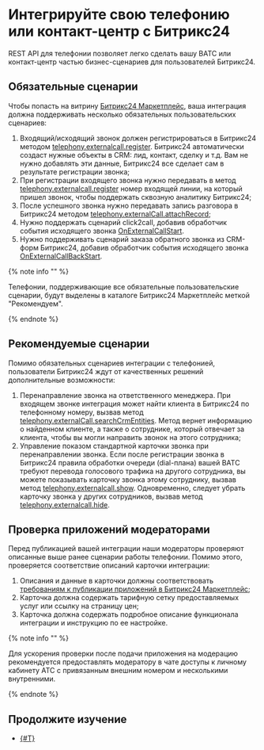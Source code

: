 # Интегрируйте свою телефонию или контакт-центр с Битрикс24

REST API для телефонии позволяет легко сделать вашу ВАТС или контакт-центр частью бизнес-сценариев для пользователей Битрикс24.

## Обязательные сценарии

Чтобы попасть на витрину [Битрикс24 Маркетплейс](https://www.bitrix24.ru/apps/?category=telephony), ваша интеграция должна поддерживать несколько обязательных пользовательских сценариев:

1. Входящий/исходящий звонок должен регистрироваться в Битрикс24 методом [telephony.externalcall.register](../../api-reference/telephony/telephony-external-call-register.md). Битрикс24 автоматически создаст нужные объекты в CRM: лид, контакт, сделку и т.д. Вам не нужно добавлять эти данные, Битрикс24 все сделает сам в результате регистрации звонка;
2. При регистрации входящего звонка нужно передавать в метод [telephony.externalcall.register](../../api-reference/telephony/telephony-external-call-register.md) номер входящей линии, на который пришел звонок, чтобы поддержать сквозную аналитику Битрикс24;
3. После успешного звонка нужно передавать запись разговора в Битрикс24 методом [telephony.externalCall.attachRecord](../../api-reference/telephony/telephony-external-call-attach-record.md); 
4. Нужно поддержать сценарий click2call, добавив обработчик события исходящего звонка [OnExternalCallStart](../../api-reference/telephony/events/on-external-call-start.md).
5. Нужно поддерживать сценарий заказа обратного звонка из CRM-форм Битрикс24, добавив обработчик события исходящего звонка [OnExternalCallBackStart](../../api-reference/telephony/events/on-external-call-back-start.md).

{% note info "" %}

Телефонии, поддерживающие все обязательные пользовательские сценарии, будут выделены в каталоге Битрикс24 Маркетплейс меткой "Рекомендуем".

{% endnote %}

## Рекомендуемые сценарии

Помимо обязательных сценариев интеграции с телефонией, пользователи Битрикс24 ждут от качественных решений дополнительные возможности:

1. Перенаправление звонка на ответственного менеджера. При входящем звонке интеграция может найти клиента в Битрикс24 по телефонному номеру, вызвав метод [telephony.externalCall.searchCrmEntities](../../api-reference/telephony/telephony-external-call-search-crm-entities.md). Метод вернет информацию о найденном клиенте, а также о сотруднике, который отвечает за клиента, чтобы вы могли направить звонок на этого сотрудника;
2. Управление показом стандартной карточки звонка при перенаправлении звонка. Если после регистрации звонка в Битрикс24 правила обработки очереди (dial-плана) вашей ВАТС требуют перевода голосового трафика на другого сотрудника, вы можете показывать карточку звонка этому сотруднику, вызвав метод [telephony.externalcall.show](../../api-reference/telephony/telephony-external-call-show.md). Одновременно, следует убрать карточку звонка у других сотрудников, вызвав метод [telephony.externalcall.hide](../../api-reference/telephony/telephony-external-call-hide.md).

## Проверка приложений модераторами

Перед публикацией вашей интеграции наши модераторы проверяют описанные выше ранее сценарии работы телефонии. Помимо этого, проверяется соответствие описаний карточки интеграции:

1. Описания и данные в карточки должны соответствовать [требованиям к публикации приложений в Битрикс24 Маркетплейс](./common-requirements.md);
2. Карточка должна содержать тарифную сетку предоставляемых услуг или ссылку на страницу цен;
3. Карточка должна содержать подробное описание функционала интеграции и инструкцию по ее настройке.

{% note info "" %}

Для ускорения проверки после подачи приложения на модерацию рекомендуется предоставлять модератору в чате доступы к личному кабинету АТС с привязанным внешним номером и несколькими внутренними.

{% endnote %}

## Продолжите изучение

- [{#T}](./common-requirements.md)
